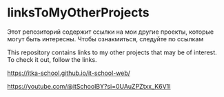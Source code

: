 # linksToMyOtherProjects
Этот репозиторий содержит ссылки на мои другие проекты, которые могут быть интересны.
Чтобы ознакмиться, следуйте по ссылкам

This repository contains links to my other projects that may be of interest.
To check it out, follow the links.

https://itka-school.github.io/it-school-web/

https://youtube.com/@itSchoolBY?si=0UAuZPZtxx_K6V1I
